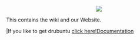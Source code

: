 <p align="center">
<img src="http://drubuntu.github.io/drubuntu/images/logo-text.png" />
</p>

This contains the wiki and our Website.

|If you like to get drubuntu [click here!](https://github.com/drubuntu/installation/blob/master/README.md)[Documentation](https://github.com/drubuntu/drubuntu/wiki)
